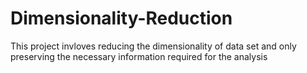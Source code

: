 # Dimensionality-Reduction
This project invloves reducing the dimensionality of data set and only preserving the necessary information required for the analysis
